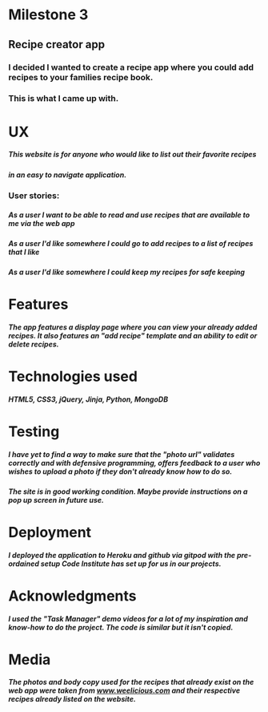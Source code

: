 # Milestone 3
## Recipe creator app

### I decided I wanted to create a recipe app where you could add recipes to your families recipe book.
### This is what I came up with.

# UX
##### This website is for anyone who would like to list out their favorite recipes
##### in an easy to navigate application.

### User stories:
##### As a user I want to be able to read and use recipes that are available to me via the web app
##### As a user I'd like somewhere I could go to add recipes to a list of recipes that I like
##### As a user I'd like somewhere I could keep my recipes for safe keeping

# Features
##### The app features a display page where you can view your already added recipes. It also features an "add recipe" template and an ability to edit or delete recipes.

# Technologies used
##### HTML5, CSS3, jQuery, Jinja, Python, MongoDB

# Testing
##### I have yet to find a way to make sure that the "photo url" validates correctly and with defensive programming, offers feedback to a user who wishes to upload a photo if they don't already know how to do so.
##### The site is in good working condition. Maybe provide instructions on a pop up screen in future use.

# Deployment
##### I deployed the application to Heroku and github via gitpod with the pre-ordained setup Code Institute has set up for us in our projects.

# Acknowledgments
##### I used the "Task Manager" demo videos for a lot of my inspiration and know-how to do the project. The code is similar but it isn't copied.

# Media
##### The photos and body copy used for the recipes that already exist on the web app were taken from www.weelicious.com and their respective recipes already listed on the website.


